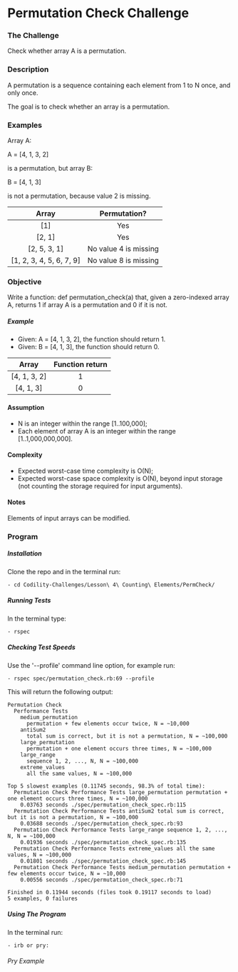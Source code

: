 # Permutation Check Challenge

### The Challenge

Check whether array A is a permutation.

### Description

A permutation is a sequence containing each element from 1 to N once, and only once.

The goal is to check whether an array is a permutation.

### Examples

Array A:

A = [4, 1, 3, 2]

is a permutation, but array B:

B = [4, 1, 3]

is not a permutation, because value 2 is missing.

Array  | Permutation?
:-------------: | :------------------------------:
[1] | Yes
[2, 1] | Yes
[2, 5, 3, 1] | No value 4 is missing
[1, 2, 3, 4, 5, 6, 7, 9] | No value 8 is missing

### Objective
Write a function: def permutation_check(a) that, given a zero-indexed array A, returns 1 if array A is a permutation and 0 if it is not.

##### Example
- Given: A = [4, 1, 3, 2], the function should return 1.
- Given: B = [4, 1, 3], the function should return 0.

Array  | Function return
:-------------: | :------------------------------:
[4, 1, 3, 2] | 1
[4, 1, 3] | 0

#### Assumption

- N is an integer within the range [1..100,000];
- Each element of array A is an integer within the range [1..1,000,000,000].

#### Complexity

- Expected worst-case time complexity is O(N);
- Expected worst-case space complexity is O(N), beyond input storage (not counting the storage required for input arguments).

#### Notes
Elements of input arrays can be modified.

### Program

##### Installation
Clone the repo and in the terminal run:
```
- cd Codility-Challenges/Lesson\ 4\ Counting\ Elements/PermCheck/
```

##### Running Tests
In the terminal type:
```
- rspec
```

##### Checking Test Speeds
Use the '--profile' command line option, for example run:

```
- rspec spec/permutation_check.rb:69 --profile
```

This will return the following output:

```
Permutation Check
  Performance Tests
    medium_permutation
      permutation + few elements occur twice, N = ~10,000
    antiSum2
      total sum is correct, but it is not a permutation, N = ~100,000
    large_permutation
      permutation + one element occurs three times, N = ~100,000
    large_range
      sequence 1, 2, ..., N, N = ~100,000
    extreme_values
      all the same values, N = ~100,000

Top 5 slowest examples (0.11745 seconds, 98.3% of total time):
  Permutation Check Performance Tests large_permutation permutation + one element occurs three times, N = ~100,000
    0.03763 seconds ./spec/permutation_check_spec.rb:115
  Permutation Check Performance Tests antiSum2 total sum is correct, but it is not a permutation, N = ~100,000
    0.03688 seconds ./spec/permutation_check_spec.rb:93
  Permutation Check Performance Tests large_range sequence 1, 2, ..., N, N = ~100,000
    0.01936 seconds ./spec/permutation_check_spec.rb:135
  Permutation Check Performance Tests extreme_values all the same values, N = ~100,000
    0.01801 seconds ./spec/permutation_check_spec.rb:145
  Permutation Check Performance Tests medium_permutation permutation + few elements occur twice, N = ~10,000
    0.00556 seconds ./spec/permutation_check_spec.rb:71

Finished in 0.11944 seconds (files took 0.19117 seconds to load)
5 examples, 0 failures
```

##### Using The Program
In the terminal run:

```
- irb or pry:
```

###### Pry Example
```
```
